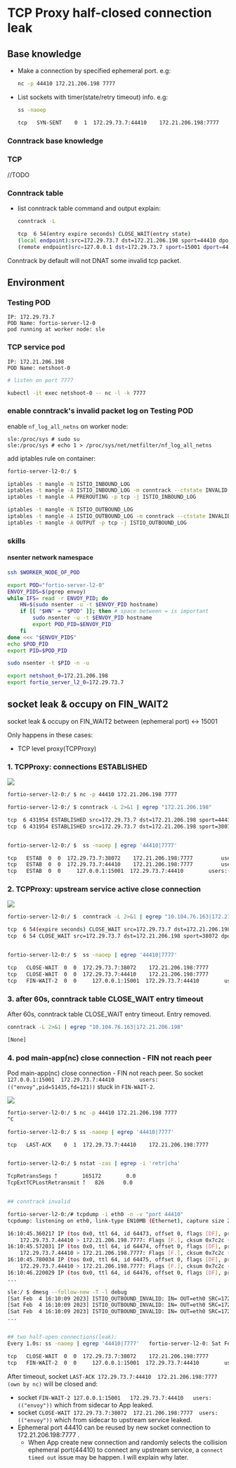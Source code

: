 # TCP Proxy half-closed connection leak


## Base knowledge

- Make a connection by specified ephemeral port. e.g:

  ```bash
  nc -p 44410 172.21.206.198 7777
  ```


- List sockets with timer(state/retry timeout) info. e.g:

  ```bash
  ss -naoep
  
  tcp   SYN-SENT    0  1  172.29.73.7:44410    172.21.206.198:7777         users:(("nc",pid=144426,fd=3)) timer:(on,1.684ms(timeout),2(retry counter)) ino:2024378629 sk:aa4e2 <->
  ```

### Conntrack base knowledge

### TCP
//TODO

### Conntrack table

- list conntrack table command and output explain:

  ```bash
  conntrack -L 
  
  tcp  6 54(entry expire seconds) CLOSE_WAIT(entry state) 
  (local endpoint):src=172.29.73.7 dst=172.21.206.198 sport=44410 dport=7777 
  (remote endpoint)src=127.0.0.1 dst=172.29.73.7 sport=15001 dport=44410 [ASSURED] mark=0 use=1
  ```



Conntrack by default will not DNAT some invalid tcp packet.


## Environment

### Testing POD
```
IP: 172.29.73.7
POD Name: fortio-server-l2-0
pod running at worker node: sle
```


### TCP service pod
```
IP: 172.21.206.198
POD Name: netshoot-0
```

```bash
# listen on port 7777

kubectl -it exec netshoot-0 -- nc -l -k 7777
```

### enable conntrack's invalid packet log on Testing POD

enable `nf_log_all_netns` on worker node:

```bas
sle:/proc/sys # sudo su
sle:/proc/sys # echo 1 > /proc/sys/net/netfilter/nf_log_all_netns
```

add iptables rule on container:

```bash
fortio-server-l2-0:/ $

iptables -t mangle -N ISTIO_INBOUND_LOG
iptables -t mangle -A ISTIO_INBOUND_LOG -m conntrack --ctstate INVALID -j LOG --log-level debug --log-prefix 'ISTIO_INBOUND_INVALID: '
iptables -t mangle -A PREROUTING -p tcp -j ISTIO_INBOUND_LOG 

iptables -t mangle -N ISTIO_OUTBOUND_LOG
iptables -t mangle -A ISTIO_OUTBOUND_LOG -m conntrack --ctstate INVALID -j LOG --log-level debug --log-prefix 'ISTIO_OUTBOUND_INVALID: '
iptables -t mangle -A OUTPUT -p tcp -j ISTIO_OUTBOUND_LOG 
```

### skills
#### nsenter network namespace

```bash
ssh $WORKER_NODE_OF_POD

export POD="fortio-server-l2-0"
ENVOY_PIDS=$(pgrep envoy)
while IFS= read -r ENVOY_PID; do
    HN=$(sudo nsenter -u -t $ENVOY_PID hostname)
    if [[ "$HN" = "$POD" ]]; then # space between = is important
        sudo nsenter -u -t $ENVOY_PID hostname
        export POD_PID=$ENVOY_PID
    fi
done <<< "$ENVOY_PIDS"
echo $POD_PID
export PID=$POD_PID

sudo nsenter -t $PID -n -u

export netshoot_0=172.21.206.198
export fortio_server_l2_0=172.29.73.7

```


## socket leak & occupy on FIN_WAIT2

socket leak & occupy on FIN_WAIT2 between (ephemeral port) <-> 15001

Only happens in these cases:
- TCP level proxy(TCPProxy)

### 1. TCPProxy: connections ESTABLISHED

![](./1-TCPProxy-connections-ESTABLISHED.drawio.svg)


```bash
fortio-server-l2-0:/ $ nc -p 44410 172.21.206.198 7777

fortio-server-l2-0:/ $ conntrack -L 2>&1 | egrep "172.21.206.198"

tcp  6 431954 ESTABLISHED src=172.29.73.7 dst=172.21.206.198 sport=44410 dport=7777 src=127.0.0.1 dst=172.29.73.7 sport=15001 dport=44410 [ASSURED] mark=0 use=1
tcp  6 431954 ESTABLISHED src=172.29.73.7 dst=172.21.206.198 sport=38072 dport=7777 src=172.21.206.198 dst=172.29.73.7 sport=7777 dport=38072 [ASSURED] mark=0 use=1


fortio-server-l2-0:/ $  ss -naoep | egrep '44410|7777'

tcp   ESTAB  0  0  172.29.73.7:38072    172.21.206.198:7777         users:(("envoy",pid=51435,fd=135)) uid:201507 ino:2020910283 sk:a8d07 <->
tcp   ESTAB  0  0  172.29.73.7:44410    172.21.206.198:7777         users:(("nc",pid=129742,fd=3)) ino:2020879009 sk:a8d08 <->
tcp   ESTAB  0  0     127.0.0.1:15001  172.29.73.7:44410        users:(("envoy",pid=51435,fd=121)) uid:201507 ino:2020910282 sk:a8d09 <->

```



### 2. TCPProxy: upstream service active close connection

![](./2-TCPProxy-upstream-service-active-close-connection.drawio.svg)


```bash
fortio-server-l2-0:/ $  conntrack -L 2>&1 | egrep "10.104.76.163|172.21.206.198"

tcp  6 54(expire seconds) CLOSE_WAIT src=172.29.73.7 dst=172.21.206.198 sport=44410 dport=7777 src=127.0.0.1 dst=172.29.73.7 sport=15001 dport=44410 [ASSURED] mark=0 use=1
tcp  6 54 CLOSE_WAIT src=172.29.73.7 dst=172.21.206.198 sport=38072 dport=7777 src=172.21.206.198 dst=172.29.73.7 sport=7777 dport=38072 [ASSURED] mark=0 use=1


fortio-server-l2-0:/ $  ss -naoep | egrep '44410|7777'

tcp   CLOSE-WAIT  0  0  172.29.73.7:38072    172.21.206.198:7777         users:(("envoy",pid=51435,fd=135)) uid:201507 ino:2020910283 sk:a8d07 -->
tcp   CLOSE-WAIT  0  0  172.29.73.7:44410    172.21.206.198:7777         users:(("nc",pid=129742,fd=3)) ino:2020879009 sk:a8d08 -->
tcp   FIN-WAIT-2  0  0     127.0.0.1:15001  172.29.73.7:44410        users:(("envoy",pid=51435,fd=121)) uid:201507 ino:2020910282 sk:a8d09 <--

```

### 3. after 60s, conntrack table CLOSE_WAIT entry timeout

After 60s, conntrack table CLOSE_WAIT entry timeout. Entry removed.

```bash
conntrack -L 2>&1 | egrep "10.104.76.163|172.21.206.198"

[None]
```

### 4. pod main-app(nc) close connection - FIN not reach peer

Pod main-app(nc) close connection - FIN not reach peer. So  socket `127.0.0.1:15001  172.29.73.7:44410        users:(("envoy",pid=51435,fd=121))` stuck in `FIN-WAIT-2`.



![](./4-pod-main-app(nc)-close-connection-FIN-not-reach-peer.drawio.svg)




```bash
fortio-server-l2-0:/ $ nc -p 44410 172.21.206.198 7777
^C

fortio-server-l2-0:/ $ ss -naoep | egrep '44410|7777' 

tcp   LAST-ACK    0  1  172.29.73.7:44410    172.21.206.198:7777         timer:(on,2.056ms,5) ino:0 sk:a8d08 ---


fortio-server-l2-0:/ $ nstat -zas | egrep -i 'retr|cha'

TcpRetransSegs ￪        165172        0.0
TcpExtTCPLostRetransmit ￪   826      0.0


## conntrack invalid

fortio-server-l2-0:/# tcpdump -i eth0 -n -v "port 44410"
tcpdump: listening on eth0, link-type EN10MB (Ethernet), capture size 262144 bytes

16:10:45.360217 IP (tos 0x0, ttl 64, id 64473, offset 0, flags [DF], proto TCP (6), length 52)
    172.29.73.7.44410 > 172.21.206.198.7777: Flags [F.], cksum 0x7c2c (incorrect -> 0xcc2a), seq 2082340714, ack 2209788529, win 31, options [nop,nop,TS val 1248588711 ecr 2148004549], length 0
16:10:45.572031 IP (tos 0x0, ttl 64, id 64474, offset 0, flags [DF], proto TCP (6), length 52)
    172.29.73.7.44410 > 172.21.206.198.7777: Flags [F.], cksum 0x7c2c (incorrect -> 0xcb57), seq 0, ack 1, win 31, options [nop,nop,TS val 1248588922 ecr 2148004549], length 0
16:10:45.780034 IP (tos 0x0, ttl 64, id 64475, offset 0, flags [DF], proto TCP (6), length 52)
    172.29.73.7.44410 > 172.21.206.198.7777: Flags [F.], cksum 0x7c2c (incorrect -> 0xca87), seq 0, ack 1, win 31, options [nop,nop,TS val 1248589130 ecr 2148004549], length 0
16:10:46.220029 IP (tos 0x0, ttl 64, id 64476, offset 0, flags [DF], proto TCP (6), length 52)
...

sle:/ $ dmesg --follow-new -T -l debug
[Sat Feb  4 16:10:09 2023] ISTIO_OUTBOUND_INVALID: IN= OUT=eth0 SRC=172.29.73.7 DST=172.21.206.198 LEN=52 TOS=0x00 PREC=0x00 TTL=64 ID=64473 DF PROTO=TCP SPT=44410 DPT=7777 WINDOW=31 RES=0x00 ACK FIN URGP=0 
[Sat Feb  4 16:10:09 2023] ISTIO_OUTBOUND_INVALID: IN= OUT=eth0 SRC=172.29.73.7 DST=172.21.206.198 LEN=52 TOS=0x00 PREC=0x00 TTL=64 ID=64474 DF PROTO=TCP SPT=44410 DPT=7777 WINDOW=31 RES=0x00 ACK FIN URGP=0 
[Sat Feb  4 16:10:09 2023] ISTIO_OUTBOUND_INVALID: IN= OUT=eth0 SRC=172.29.73.7 DST=172.21.206.198 LEN=52 TOS=0x00 PREC=0x00 TTL=64 ID=64475 DF PROTO=TCP SPT=44410 DPT=7777 WINDOW=31 RES=0x00 ACK FIN URGP=0 
...


## two half-open connections(leak):
Every 1.0s: ss -naoep | egrep '44410|7777'   fortio-server-l2-0: Sat Feb  4 16:19:42 2023

tcp   CLOSE-WAIT  0  0  172.29.73.7:38072    172.21.206.198:7777         users:(("envoy",pid=51435,fd=135)) uid:201507 ino:2020910283 sk:a8d07 -->
tcp   FIN-WAIT-2  0  0     127.0.0.1:15001  172.29.73.7:44410        users:(("envoy",pid=51435,fd=121)) uid:201507 ino:2020910282 sk:a8d09 <--

```



After timeout, socket `LAST-ACK 172.29.73.7:44410  172.21.206.198:7777 (own by nc)` will be closed and:

- socket `FIN-WAIT-2 127.0.0.1:15001   172.29.73.7:44410   users:(("envoy"))` which from sidecar to App leaked.
- socket `CLOSE-WAIT 172.29.73.7:38072  172.21.206.198:7777  users:(("envoy"))`  which from sidecar to upstream service leaked.
- Ephemeral port 44410 can be reused by new socket connection to 172.21.206.198:7777 .
  - When App create new connection and randomly selects the collision ephemeral port(44410) to connect any upstream service, a `connect timed out` issue may be happen. I will explain why later.



